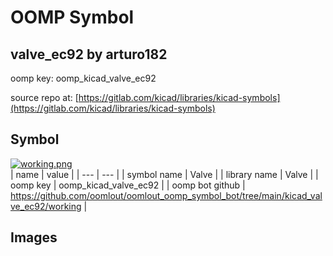 # OOMP Symbol  
## valve_ec92  by arturo182  
  
oomp key: oomp_kicad_valve_ec92  
  
source repo at: [https://gitlab.com/kicad/libraries/kicad-symbols](https://gitlab.com/kicad/libraries/kicad-symbols)  
## Symbol  
  
[![working.png](working_600.png)](working.png)  
| name | value | 
| --- | --- | 
| symbol name | Valve | 
| library name | Valve | 
| oomp key | oomp_kicad_valve_ec92 | 
| oomp bot github | https://github.com/oomlout/oomlout_oomp_symbol_bot/tree/main/kicad_valve_ec92/working | 
## Images  
